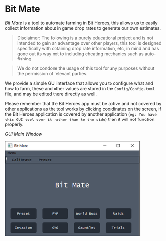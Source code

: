 # Bit Mate

*Bit Mate* is a tool to automate farming in Bit Heroes, this allows us to easily collect information about in game drop rates to generate our own estimates.


> Disclaimer: The following is a purely educational project and is not intended to gain an advantage over other players, this tool is designed specifically with obtaining drop rate information, etc, in mind and has gone out its way not to including cheating mechanics such as auto-fishing. 

> We do not condone the usage of this tool for any purposes without the permission of relevant parties.


We provide a simple GUI interface that allows you to configure what and how to farm, these and other values are stored in the `Config/Config.toml` file, and may be edited there directly as well.

Please remember that the Bit Heroes app must be active and not covered by other applications as the tool works by clicking coordinates on the screen, if the Bit Heroes application is covered by another application  (`eg: You have this GUI tool over it rather than to the side`) then it will not function properly.


*GUI Main Window*

![Bit Mate GUI Main Window](https://github.com/0xv1b/Bit-Mate/blob/main/assets/BitMate_GUI_Main_Window.png)